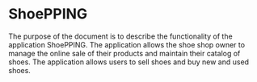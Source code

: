 # ShoePPING

The purpose of the document is to describe the functionality of the application ShoePPING.
The application allows the shoe shop owner to manage the online sale of their products and maintain their catalog of shoes.
The application allows users to sell shoes and buy new and used shoes.

